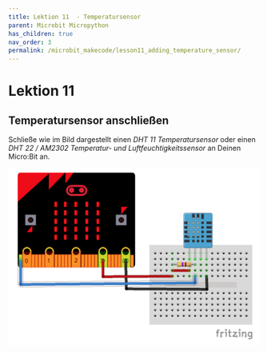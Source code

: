 ```yaml
---
title: Lektion 11  - Temperatursensor
parent: Microbit Micropython
has_children: true
nav_order: 3
permalink: /microbit_makecode/lesson11_adding_temperature_sensor/
---
```


# Lektion 11

## Temperatursensor anschließen 

Schließe wie im Bild dargestellt einen _DHT 11 Temperatursensor_ oder einen _DHT 22 / AM2302 Temperatur- und Luftfeuchtigkeitssensor_ an Deinen Micro:Bit an.

![Wiring](./wiring.png "Wiring")


